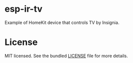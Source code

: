 esp-ir-tv
=========

Example of HomeKit device that controls TV by Insignia.

License
=======

MIT licensed. See the bundled [LICENSE](https://github.com/maximkulkin/esp-ir-tv/blob/master/LICENSE) file for more details.
